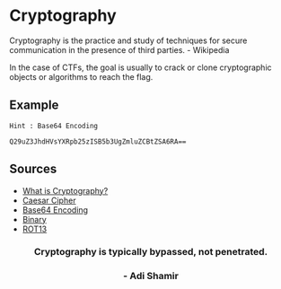 # Cryptography

Cryptography is the practice and study of techniques for secure communication in the presence of third parties. - Wikipedia

In the case of CTFs, the goal is usually to crack or clone cryptographic objects or algorithms to reach the flag.

## Example

```text
Hint : Base64 Encoding

Q29uZ3JhdHVsYXRpb25zISB5b3UgZmluZCBtZSA6RA==

```

## Sources

- [What is Cryptography?](https://en.wikipedia.org/wiki/Cryptography)
- [Caesar Cipher](https://en.wikipedia.org/wiki/Caesar_cipher)
- [Base64 Encoding](https://en.wikipedia.org/wiki/Base64)
- [Binary](https://en.wikipedia.org/wiki/Binary)
- [ROT13](https://en.wikipedia.org/wiki/ROT13)


<h3 align="center">Cryptography is typically bypassed, not penetrated.</h3>
<h3 align="center">- Adi Shamir</h3>
